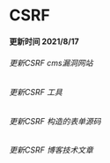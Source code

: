 # CSRF
#### 更新时间 2021/8/17
###### 更新CSRF cms漏洞网站
###### 更新CSRF 工具
###### 更新CSRF 构造的表单源码
###### 更新CSRF 博客技术文章
